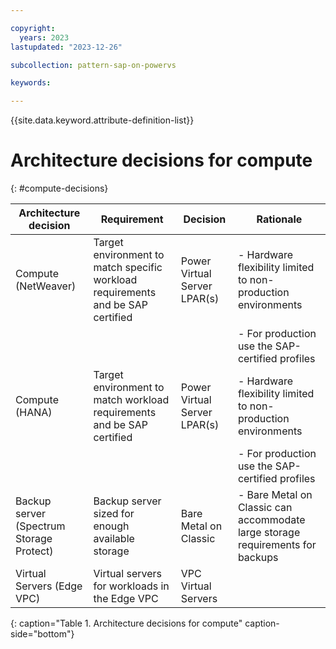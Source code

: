 ```yaml
---

copyright:
  years: 2023
lastupdated: "2023-12-26"

subcollection: pattern-sap-on-powervs

keywords:

---
```


{{site.data.keyword.attribute-definition-list}}

# Architecture decisions for compute
{: #compute-decisions}

| **Architecture decision**                | **Requirement**                                                                 | **Decision**                 | **Rationale**                                                                    |
|-|-|-|-|
| Compute (NetWeaver)                      | Target environment to match specific workload requirements and be SAP certified | Power Virtual Server LPAR(s) | -   Hardware flexibility limited to non-production environments
|                                          |                                                                                 |                              | -   For production use the SAP-certified profiles                                |
| Compute (HANA)                                  | Target environment to match workload requirements and be SAP certified          | Power Virtual Server LPAR(s) | -   Hardware flexibility limited to non-production environments
|                                   |                                                                                 |                              | -   For production use the SAP-certified profiles                                |
| Backup server (Spectrum Storage Protect) | Backup server sized for enough available storage                                | Bare Metal on Classic        | -   Bare Metal on Classic can accommodate large storage requirements for backups |
| Virtual Servers (Edge VPC)               | Virtual servers for workloads in the Edge VPC                                   | VPC Virtual Servers          |                                                                                  |
{: caption="Table 1. Architecture decisions for compute" caption-side="bottom"}
